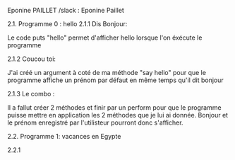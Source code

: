 Eponine PAILLET /slack : Eponine Paillet

2.1. Programme 0 : hello
2.1.1 Dis Bonjour:

Le code puts "hello" permet d'afficher hello lorsque l'on éxécute le programme

2.1.2 Coucou toi:

J'ai créé un argument à coté de ma méthode "say hello" pour que le programme affiche un prénom  par défaut en même temps qu'il dit bonjour

2.1.3 Le combo :

Il a fallut créer 2 méthodes et finir par un perform pour que le programme puisse mettre en application les 2 méthodes que je lui ai donnée.
Bonjour et le prénom enregistré par l'utilisteur pourront donc s'afficher.

2.2. Programme 1: vacances en Egypte

2.2.1  